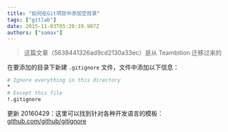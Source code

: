 ```yaml
---
title: "如何在Git项目中添加空目录"
tags: ["gitlab"]
date: 2015-11-03T05:20:19.907Z
authors: ["somax"]
---
```


> 这篇文章（5638441326ad9cd2130a33ec）是从 Teambition 迁移过来的

在要添加的目录下新建 `.gitignore` 文件，文件中添加以下信息：

```bash
# Ignore everything in this directory
*
# Except this file
!.gitignore
```

更新 20160429：这里可以找到针对各种开发语言的模板：[github.com/github/gitignore](https://github.com/github/gitignore)
